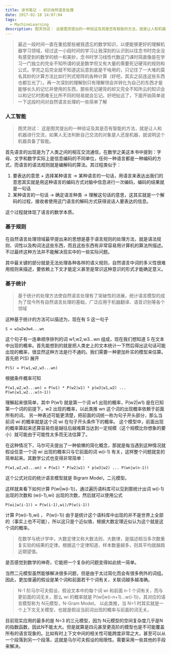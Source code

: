 ```yaml
---
title: 读书笔记 - 初识自然语言处理 
date: 2017-02-18 14:07:04
tags:
  - MachineLearning
description: 图灵测试： 这是图灵提出的一种验证及其是否有智能的方法，就是让人和机器进行交流，如果人无法判断自己交流的对象是人还是机器，就说明这个机器具备了智能。
---
```



> 最近一段时间一直在重拾那些被我遗忘的数学知识，以便能够更好的理解机器学习领域，经过这一小段时间的学习让我深刻的认识到以往念书时完全没有感受到的数学的统一和美妙，念书时学习线性代数这门课时简直像是在学习一门独立的完全不知所谓的说是数学但又有大量的需要死记硬背的规则和公式，学完之后完全就不知道这玩意到底是干啥用的，只记住了一大堆的莫名其妙的计算方法比如行列式矩阵的各种计算（好吧，其实之前连这些东西也都忘光了）。再一次深刻的理解到只有理解领会并转化为自己的东西才是能够长久的记忆并使用的东西，那些死记硬背的却又完全不知所云的知识会以和记忆时困难无比所不同的轻易就会忘记。好吧扯远了，下面开始简单说一下这段时间对自然语言处理的一些简单了解

### 人工智能
> 图灵测试： 这是图灵提出的一种验证及其是否有智能的方法，就是让人和机器进行交流，如果人无法判断自己交流的对象是人还是机器，就说明这个机器具备了智能。

首先语言的出现是为了人类之间的相互交流通信，在数学之美这本书中提到：字母、文字和数字实际上是信息编码的不同单位，任何一种语言都是一种编码的方式，而语言的语法规则就是编解码的算法。其过程类似于：
1. 要表达的意思 + 选择某种语言 -> 某种语言的一句话，用语言来表达出我们的意思其实就是用这种语言的编码方式对脑中信息进行一次编码，编码的结果就是一句话
2. 某种语言的一句话 -> 确定语言种类 -> 理解这句话的意思，这其实就是一个解码的过程，接收者使用这门语言的解码方式获得说话人要表达的信息。

这个过程就体现了语言的数学本质。

### 基于规则
在自然语言处理领域最早提出来的思想是基于语言规则的处理方法，就是语法规则、词性以及构词法这些东西，而且这些东西有非常容易用计算机的算法所描述。不过最终这种方法并不能解决现实中的一些实际问题。

其中最关键的部分就是无法处理各种各样的语义规则，自然语言中词的多义性很难用规则来描述，要依赖上下文才能定义甚至是常识这种意识的形式才能确定意义。

### 基于统计
> 基于统计的处理方法使自然语言处理有了突破性的进展，统计语言模型的成为了现今所有自然语言处理的基础，广泛应用于机器翻译、语音识别等各个领域

这种基于统计的方法可以描述为，现在有 S 这一句子
```
S = w1w2w3w4...wn
```
这个句子有一连串顺序排列的词 w1,w2,w3...wn 组成，现在我们想知道 S 在文本中出现的概率。首先能想到的就是把人类史上的文本统计一下然后得出这句话可能出现的概率，很显然这种方法是行不通的。我们需要一种更加朴实的模型来估算。
首先把 P(S) 展开
```
P(S) = P(w1,w2,w3...wn)
```
根据条件概率可知
```
P(w1,w2,w3...wn) = P(w1) * P(w2|w1) * p(w3|w1,w2) ... P(wn|w1,w2...w(n-1))
```
理解起来很简单，其中 P(w1) 就是第一个词 w1 出现的概率，P(w2|w1) 是在已知第一个词的前提下，w2 出现的概率，以此类推 wn 这个词的出现概率依赖于前面所有的词。
另一种表述可能更清楚，把前面的词统一称为句子开头部分，那么当前词 wi 的概率就是这个词 wi 在句子开头条件下的概率。
这个模型中，前面出现的概率算起来还算容易但是越往后越难算当达到一定规模（这个规模比你想象的要小）就可能由于可能性太多而无法估算了。

在这种情况下，马尔可夫提出了一种偷懒的简化概念，那就是每当遇到这种情况就假设任意一个词 wi 出现的概率只与它前面的词 w(i-1) 有关，这样整个问题就变的简单起来。其数学公式也变得非常简单：
```
P(w1,w2,w3...wn) = P(w1) * P(w2|w1) * p(w3|w2) ... P(wn|w(n-1))
```
这个公式对应的统计语言模型就是 Bigram Model，二元模型。

这样就来看下如何计算 P(wi|w(i-1))，通过遍历语料库可以见到那统计出词 w(i-1) 出现的次数和 (w(i-1),wi) 出现的次数，然后就可以使用公式
```
P(wi|w(i-1)) = P(w(i-1),wi)/P(w(i-1))
```
计算 P(w(i-1),wi) ， P(w(i-1)) 由于是统计这个语料库中出现的并不是世界上全部的（事实上也不可能），所以这只是个近似值，根据大数定理近似认为这个就是这个词的概率。

> 在数学与统计学中，大数定律又称大数法则、大数律，是描述相当多次数重复实验的结果的定律。根据这个定律知道，样本数量越多，则其平均就越趋近期望值。

是否感觉到数学的神奇，它能把一个复杂的问题变得如此统一简单。

当然二元模型虽然能够解决很多问题，但是由于太过简化而会有很多例外的词组。因此，更加普遍的假设是某个词和前面若干个词有关，关联词越多越准确。

> N-1 阶马尔可夫假设，假设文本中的每个词 wi 和前面 n-1 个词有关，而与更前面的词无关，那么 wi 的概率就是 P(wi|w(i-n+1)...w(i-1))，其对应的语言模型称为 N元模型，N-Gram Model。
> 以此类推，当 N=1 时其实就是一个上下文无关模型，也就是假设当前词出现的概率与前面的词无关。

目前现实应用的最多的是 N=3 的三元模型，因为 N元模型的空间复杂度几乎是N的指数函数，因此N不能太大。但是就算是四元甚至更高阶的模型也是不可能覆盖所有的语言现象的。比如有时上下文中间的相关性可能跨度非常之大，甚至可以从一个段落到另一个段落，这就是马尔可夫假设的局限性。需要采用一些其他的手段来解决。

